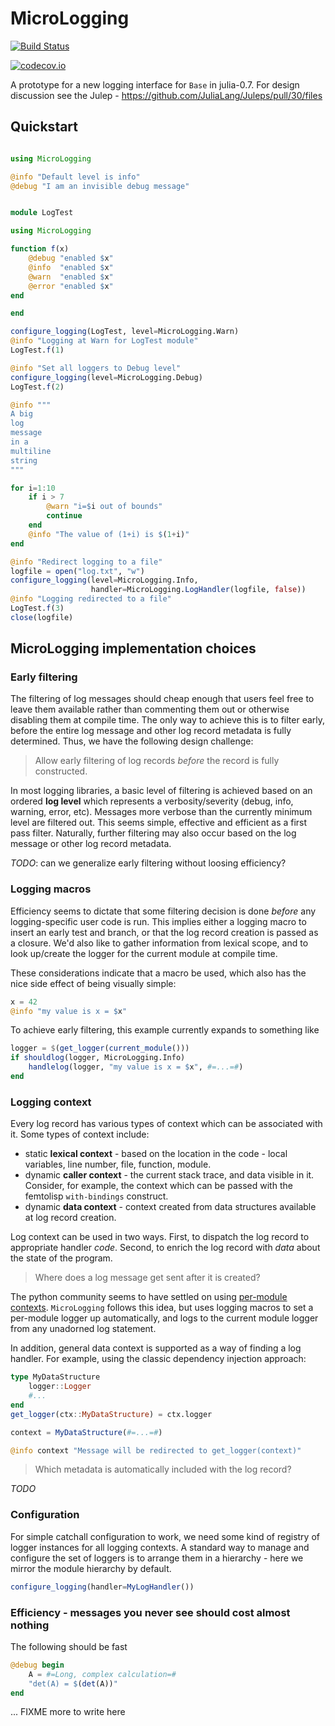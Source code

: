 # MicroLogging

[![Build Status](https://travis-ci.org/c42f/MicroLogging.jl.svg?branch=master)](https://travis-ci.org/c42f/MicroLogging.jl)

[![codecov.io](http://codecov.io/github/c42f/MicroLogging.jl/coverage.svg?branch=master)](http://codecov.io/github/c42f/MicroLogging.jl?branch=master)

A prototype for a new logging interface for `Base` in julia-0.7.  For design
discussion see the Julep - https://github.com/JuliaLang/Juleps/pull/30/files


## Quickstart

```julia

using MicroLogging

@info "Default level is info"
@debug "I am an invisible debug message"


module LogTest

using MicroLogging

function f(x)
    @debug "enabled $x"
    @info  "enabled $x"
    @warn  "enabled $x"
    @error "enabled $x"
end

end

configure_logging(LogTest, level=MicroLogging.Warn)
@info "Logging at Warn for LogTest module"
LogTest.f(1)

@info "Set all loggers to Debug level"
configure_logging(level=MicroLogging.Debug)
LogTest.f(2)

@info """
A big
log
message
in a
multiline
string
"""

for i=1:10
    if i > 7
        @warn "i=$i out of bounds"
        continue
    end
    @info "The value of (1+i) is $(1+i)"
end

@info "Redirect logging to a file"
logfile = open("log.txt", "w")
configure_logging(level=MicroLogging.Info,
                  handler=MicroLogging.LogHandler(logfile, false))
@info "Logging redirected to a file"
LogTest.f(3)
close(logfile)
```


## MicroLogging implementation choices

### Early filtering

The filtering of log messages should cheap enough that users feel free to leave
them available rather than commenting them out or otherwise disabling them at
compile time. The only way to achieve this is to filter early, before the
entire log message and other log record metadata is fully determined. Thus, we
have the following design challenge:

> Allow early filtering of log records *before* the record is fully constructed.

In most logging libraries, a basic level of filtering is achieved based on an
ordered **log level** which represents a verbosity/severity (debug, info,
warning, error, etc).  Messages more verbose than the currently minimum level
are filtered out.  This seems simple, effective and efficient as a first pass
filter. Naturally, further filtering may also occur based on the log message or
other log record metadata.

*TODO*: can we generalize early filtering without loosing efficiency?


### Logging macros

Efficiency seems to dictate that some filtering decision is done *before* any
logging-specific user code is run. This implies either a logging macro to insert
an early test and branch, or that the log record creation is passed as a
closure. We'd also like to gather information from lexical scope, and to look
up/create the logger for the current module at compile time.

These considerations indicate that a macro be used, which also has the nice side
effect of being visually simple:

```julia
x = 42
@info "my value is x = $x"
```

To achieve early filtering, this example currently expands to something like

```julia
logger = $(get_logger(current_module()))
if shouldlog(logger, MicroLogging.Info)
    handlelog(logger, "my value is x = $x", #=...=#)
end
```

### Logging context

Every log record has various types of context which can be associated with it.
Some types of context include:

* static **lexical context** - based on the location in the code - local
    variables, line number, file, function, module.
* dynamic **caller context** - the current stack trace, and data visible in
    it. Consider, for example, the context which can be passed with the
    femtolisp `with-bindings` construct.
* dynamic **data context** - context created from data structures available at
    log record creation.

Log context can be used in two ways.  First, to dispatch the log record to
appropriate handler *code*.  Second, to enrich the log record with *data* about
the state of the program.

> Where does a log message get sent after it is created?

The python community seems to have settled on using
[per-module contexts](https://docs.python.org/3/library/logging.html#logger-objects).
`MicroLogging` follows this idea, but uses logging macros to set a per-module
logger up automatically, and logs to the current module logger from any
unadorned log statement.

In addition, general data context is supported as a way of finding a log
handler.  For example, using the classic dependency injection approach:

```julia
type MyDataStructure
    logger::Logger
    #...
end
get_logger(ctx::MyDataStructure) = ctx.logger

context = MyDataStructure(#=...=#)

@info context "Message will be redirected to get_logger(context)"
```

> Which metadata is automatically included with the log record?

*TODO*

### Configuration

For simple catchall configuration to work, we need some kind of registry of
logger instances for all logging contexts. A standard way to manage and
configure the set of loggers is to arrange them in a hierarchy - here we mirror
the module hierarchy by default.

```julia
configure_logging(handler=MyLogHandler())
```

### Efficiency - messages you never see should cost almost nothing

The following should be fast

```julia
@debug begin
    A = #=Long, complex calculation=#
    "det(A) = $(det(A))"
end
```

... FIXME more to write here

